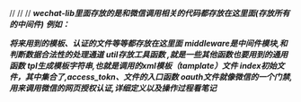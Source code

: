 //
//
// 
***wechat-lib里面存放的是和微信调用相关的代码都存放在这里面(存放所有的中间件)***
***例如：***

***将来用到的模板、认证的文件等等都存放在这里面***
***middleware是中间件模块,和判断数据合法性的处理通道***
***util存放工具函数 ,就是一些其他函数也要用到的通用函数***
***tpl生成模板字符串,也就是调用的xml模板（tamplate）文件***
***index初始文件，其中集合了,access_tokn、文件的入口函数***
***oauth文件就像微信的一个门禁,用来调用微信的网页授权认证,详细定义以及操作过程看笔记***